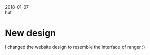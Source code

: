 <div class="metadata date">2018-01-07</div>
<div class="metadata author">hut</div>

# New design

I changed the website design to resemble the interface of ranger :)
